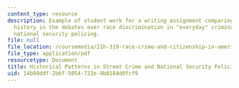 ```yaml
---
content_type: resource
description: Example of student work for a writing assignment comparing the use of
  history in the debates over race discrimination in "everyday" criminal justice versus
  national security policing.
file: null
file_location: /coursemedia/21h-319-race-crime-and-citizenship-in-american-law-fall-2014/14b99ddf2b6f5054722e9b8184d0fcf9_MIT21H_319F14_StreetCrime.pdf
file_type: application/pdf
resourcetype: Document
title: Historical Patterns in Street Crime and National Security Policing
uid: 14b99ddf-2b6f-5054-722e-9b8184d0fcf9
---
```

